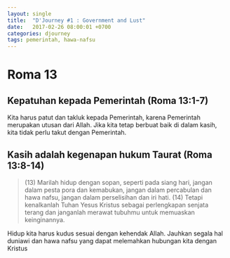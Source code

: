 ```yaml
---
layout: single
title:  "D'Journey #1 : Government and Lust"
date:   2017-02-26 08:00:01 +0700
categories: djourney 
tags: pemerintah, hawa-nafsu 
---
```


# Roma 13

## Kepatuhan kepada Pemerintah (Roma 13:1-7)

Kita harus patut dan takluk kepada Pemerintah, karena Pemerintah merupakan utusan dari Allah. Jika kita tetap berbuat baik di dalam kasih, kita tidak perlu takut dengan Pemerintah.

## Kasih adalah kegenapan hukum Taurat (Roma 13:8-14)

> (13) Marilah hidup dengan sopan, seperti pada siang hari, jangan dalam pesta pora dan kemabukan, jangan dalam percabulan dan hawa nafsu, jangan dalam perselisihan dan iri hati.
> (14) Tetapi kenalkanlah Tuhan Yesus Kristus sebagai perlengkapan senjata terang dan janganlah merawat tubuhmu untuk memuaskan keinginannya.

Hidup kita harus kudus sesuai dengan kehendak Allah. Jauhkan segala hal duniawi dan hawa nafsu yang dapat melemahkan hubungan kita dengan Kristus


